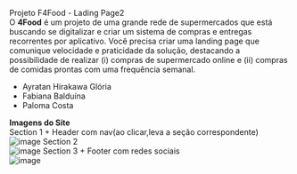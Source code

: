 Projeto F4Food - Lading Page2 <br>
O <strong>4Food</strong> é um projeto de uma grande rede de supermercados que está buscando se digitalizar e criar um sistema de compras e entregas recorrentes por aplicativo. Você precisa criar uma landing page que comunique velocidade e praticidade da solução, destacando a possibilidade de realizar (i) compras de supermercado online e (ii) compras de comidas prontas com uma frequência semanal.<br>
<ul>
  <li>Ayratan Hirakawa Glória
  <li>Fabiana Balduína
  <li>Paloma Costa
</ul>

<strong>Imagens do Site</strong> <br>
Section 1 + Header com nav(ao clicar,leva a seção correspondente)<br>
![image](https://user-images.githubusercontent.com/70165987/132145652-852fddb8-358d-41bf-9434-17f15cd90fe0.png)
Section 2 <br>
![image](https://user-images.githubusercontent.com/70165987/132145665-19e2ae91-04fc-4182-a226-2760b7c733b2.png)
Section 3 + Footer com redes sociais<br>
![image](https://user-images.githubusercontent.com/70165987/132145679-d4ebad1b-bad6-4892-9569-c6974489f344.png)

